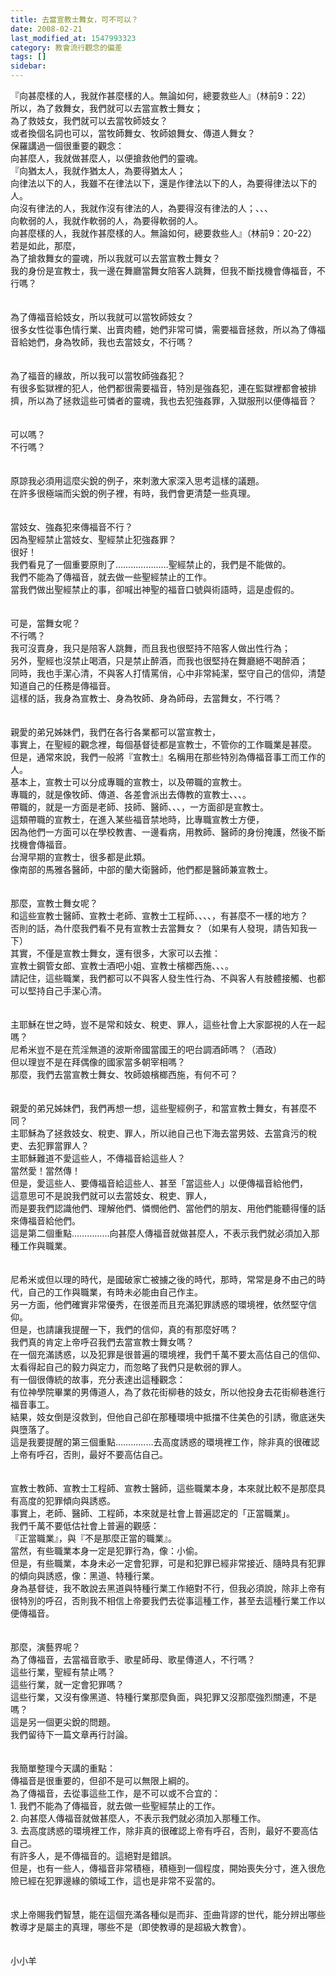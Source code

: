 ```yaml
---
title: 去當宣教士舞女，可不可以？
date: 2008-02-21
last_modified_at: 1547993323
category: 教會流行觀念的偏差
tags: []
sidebar: 
---
```


<p>『向甚麼樣的人，我就作甚麼樣的人。無論如何，總要救些人』（林前9：22）<br/>所以，為了救舞女，我們就可以去當宣教士舞女；<br/>為了救妓女，我們就可以去當牧師妓女？<br/>或者換個名詞也可以，當牧師舞女、牧師娘舞女、傳道人舞女？<br/><!--more-->保羅講過一個很重要的觀念：<br/>向甚麼人，我就做甚麼人，以便搶救他們的靈魂。<br/>『向猶太人，我就作猶太人，為要得猶太人；<br/>向律法以下的人，我雖不在律法以下，還是作律法以下的人，為要得律法以下的人。<br/>向沒有律法的人，我就作沒有律法的人，為要得沒有律法的人；、、、<br/>向軟弱的人，我就作軟弱的人，為要得軟弱的人。<br/>向甚麼樣的人，我就作甚麼樣的人。無論如何，總要救些人』（林前9：20-22）<br/>若是如此，那麼，<br/>為了搶救舞女的靈魂，所以我就可以去當宣教士舞女？<br/>我的身份是宣教士，我一邊在舞廳當舞女陪客人跳舞，但我不斷找機會傳福音，不行嗎？<br/> <br/><br/>為了傳福音給妓女，所以我就可以當牧師妓女？<br/>很多女性從事色情行業、出賣肉體，她們非常可憐，需要福音拯救，所以為了傳福音給她們，身為牧師，我也去當妓女，不行嗎？<br/><br/><br/>為了福音的緣故，所以我可以當牧師強姦犯？<br/>有很多監獄裡的犯人，他們都很需要福音，特別是強姦犯，連在監獄裡都會被排擠，所以為了拯救這些可憐者的靈魂，我也去犯強姦罪，入獄服刑以便傳福音？<br/><br/><br/>可以嗎？<br/>不行嗎？<br/><br/><br/>原諒我必須用這麼尖銳的例子，來刺激大家深入思考這樣的議題。<br/>在許多很極端而尖銳的例子裡，有時，我們會更清楚一些真理。<br/><br/><br/>當妓女、強姦犯來傳福音不行？<br/>因為聖經禁止當妓女、聖經禁止犯強姦罪？<br/>很好！<br/>我們看見了一個重要原則了…………………聖經禁止的，我們是不能做的。<br/>我們不能為了傳福音，就去做一些聖經禁止的工作。<br/>當我們做出聖經禁止的事，卻喊出神聖的福音口號與術語時，這是虛假的。<br/><br/><br/>可是，當舞女呢？<br/>不行嗎？<br/>我可沒賣身，我只是陪客人跳舞，而且我也很堅持不陪客人做出性行為；<br/>另外，聖經也沒禁止喝酒，只是禁止醉酒，而我也很堅持在舞廳絕不喝醉酒；<br/>同時，我也手潔心清，不與客人打情罵俏，心中非常純潔，堅守自己的信仰，清楚知道自己的任務是傳福音。<br/>這樣的話，我身為宣教士、身為牧師、身為師母，去當舞女，不行嗎？<br/><br/><br/>親愛的弟兄姊妹們，我們在各行各業都可以當宣教士，<br/>事實上，在聖經的觀念裡，每個基督徒都是宣教士，不管你的工作職業是甚麼。<br/>但是，通常來說，我們一般將『宣教士』名稱用在那些特別為傳福音事工而工作的人。<br/>基本上，宣教士可以分成專職的宣教士，以及帶職的宣教士。<br/>專職的，就是像牧師、傳道、各差會派出去傳教的宣教士、、、。<br/>帶職的，就是一方面是老師、技師、醫師、、、，一方面卻是宣教士。<br/>這類帶職的宣教士，在進入某些福音禁地時，比專職宣教士方便，<br/>因為他們一方面可以在學校教書、一邊看病，用教師、醫師的身份掩護，然後不斷找機會傳福音。<br/>台灣早期的宣教士，很多都是此類。<br/>像南部的馬雅各醫師，中部的蘭大衛醫師，他們都是醫師兼宣教士。<br/><br/><br/>那麼，宣教士舞女呢？<br/>和這些宣教士醫師、宣教士老師、宣教士工程師、、、、，有甚麼不一樣的地方？<br/>否則的話，為什麼我們看不見有宣教士去當舞女？（如果有人發現，請告知我一下）<br/>其實，不僅是宣教士舞女，還有很多，大家可以去推：<br/>宣教士鋼管女郎、宣教士酒吧小姐、宣教士檳榔西施、、、。<br/>請記住，這些職業，我們都可以不與客人發生性行為、不與客人有肢體接觸、也都可以堅持自己手潔心清。<br/><br/><br/>主耶穌在世之時，豈不是常和妓女、稅吏、罪人，這些社會上大家鄙視的人在一起嗎？<br/>尼希米豈不是在荒淫無道的波斯帝國當國王的吧台調酒師嗎？（酒政）<br/>但以理豈不是在拜偶像的國家當多朝宰相嗎？<br/>那麼，我們去當宣教士舞女、牧師娘檳榔西施，有何不可？<br/><br/><br/>親愛的弟兄姊妹們，我們再想一想，這些聖經例子，和當宣教士舞女，有甚麼不同？<br/>主耶穌為了拯救妓女、稅吏、罪人，所以祂自己也下海去當男妓、去當貪污的稅吏、去犯罪當罪人？<br/>主耶穌難道不愛這些人，不傳福音給這些人？<br/>當然愛！當然傳！<br/>但是，愛這些人、要傳福音給這些人、甚至「當這些人」以便傳福音給他們，<br/>這意思可不是說我們就可以去當妓女、稅吏、罪人，<br/>而是要我們認識他們、理解他們、憐憫他們、當他們的朋友、用他們能聽得懂的話來傳福音給他們。<br/>這是第二個重點……………向甚麼人傳福音就做甚麼人，不表示我們就必須加入那種工作與職業。<br/><br/><br/>尼希米或但以理的時代，是國破家亡被擄之後的時代，那時，常常是身不由己的時代，自己的工作與職業，有時未必能由自己作主。<br/>另一方面，他們確實非常優秀，在很差而且充滿犯罪誘惑的環境裡，依然堅守信仰。<br/>但是，也請讓我提醒一下，我們的信仰，真的有那麼好嗎？<br/>我們真的肯定上帝呼召我們去當宣教士舞女嗎？<br/>在一個充滿誘惑，以及犯罪是很普遍的環境裡，我們千萬不要太高估自己的信仰、太看得起自己的毅力與定力，而忽略了我們只是軟弱的罪人。<br/>有一個很傳統的故事，充分表達出這種觀念：<br/>有位神學院畢業的男傳道人，為了救花街柳巷的妓女，所以他投身去花街柳巷進行福音事工。<br/>結果，妓女倒是沒救到，但他自己卻在那種環境中抵擋不住美色的引誘，徹底迷失與墮落了。<br/>這是我要提醒的第三個重點……………去高度誘惑的環境裡工作，除非真的很確認上帝有呼召，否則，最好不要高估自己。<br/><br/><br/>宣教士教師、宣教士工程師、宣教士醫師，這些職業本身，本來就比較不是那麼具有高度的犯罪傾向與誘惑。<br/>事實上，老師、醫師、工程師，本來就是社會上普遍認定的「正當職業」。<br/>我們千萬不要低估社會上普遍的觀感：<br/>『正當職業』，與『不是那麼正當的職業』。<br/>當然，有些職業本身一定是犯罪行為，像：小偷。<br/>但是，有些職業，本身未必一定會犯罪，可是和犯罪已經非常接近、隨時具有犯罪的傾向與誘惑，像：黑道、特種行業。<br/>身為基督徒，我不敢說去黑道與特種行業工作絕對不行，但我必須說，除非上帝有很特別的呼召，否則我不相信上帝要我們去從事這種工作，甚至去這種行業工作以便傳福音。<br/><br/><br/>那麼，演藝界呢？<br/>為了傳福音，去當福音歌手、歌星師母、歌星傳道人，不行嗎？<br/>這些行業，聖經有禁止嗎？<br/>這些行業，就一定會犯罪嗎？<br/>這些行業，又沒有像黑道、特種行業那麼負面，與犯罪又沒那麼強烈關連，不是嗎？<br/>這是另一個更尖銳的問題。<br/>我們留待下一篇文章再行討論。<br/><br/><br/>我簡單整理今天講的重點：<br/>傳福音是很重要的，但卻不是可以無限上綱的。<br/>為了傳福音，去從事這些工作，是不可以或不合宜的：<br/>1.	我們不能為了傳福音，就去做一些聖經禁止的工作。<br/>2.	向甚麼人傳福音就做甚麼人，不表示我們就必須加入那種工作。<br/>3.	去高度誘惑的環境裡工作，除非真的很確認上帝有呼召，否則，最好不要高估自己。<br/>有許多人，是不傳福音的。這絕對是錯誤。<br/>但是，也有一些人，傳福音非常積極，積極到一個程度，開始喪失分寸，進入很危險已經在犯罪邊緣的領域工作，這也是非常不妥當的。<br/><br/><br/>求上帝賜我們智慧，能在這個充滿各種似是而非、歪曲背謬的世代，能分辨出哪些教導才是屬主的真理，哪些不是（即使教導的是超級大教會）。<br/><br/><br/>小小羊<br/><br/></p><p> </p><br/><br/><br/>